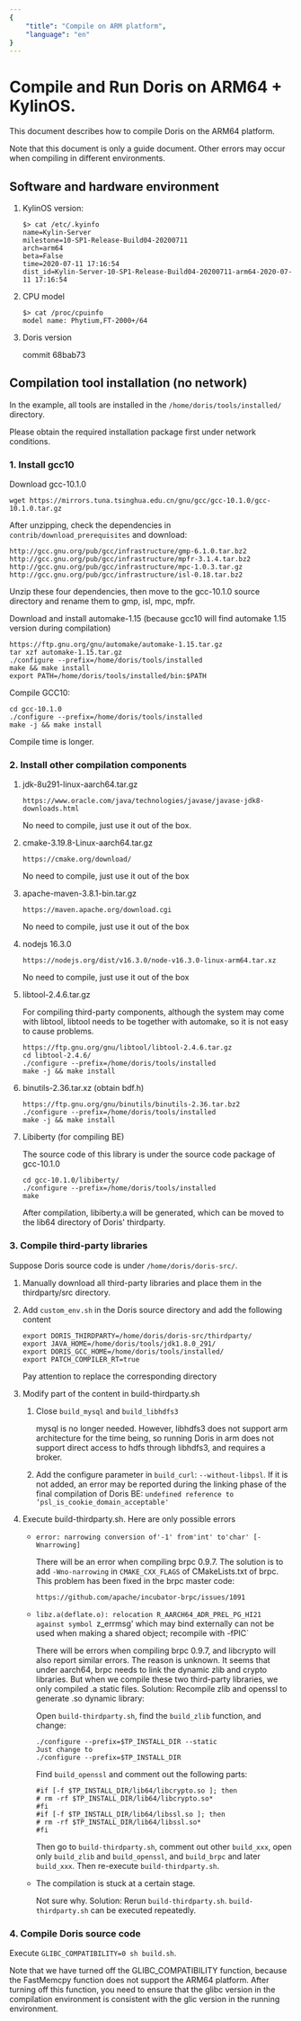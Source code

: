```yaml
---
{
    "title": "Compile on ARM platform",
    "language": "en"
}
---
```


<!--
Licensed to the Apache Software Foundation (ASF) under one
or more contributor license agreements. See the NOTICE file
distributed with this work for additional information
regarding copyright ownership. The ASF licenses this file
to you under the Apache License, Version 2.0 (the
"License"); you may not use this file except in compliance
with the License. You may obtain a copy of the License at

  http://www.apache.org/licenses/LICENSE-2.0

Unless required by applicable law or agreed to in writing,
software distributed under the License is distributed on an
"AS IS" BASIS, WITHOUT WARRANTIES OR CONDITIONS OF ANY
KIND, either express or implied. See the License for the
specific language governing permissions and limitations
under the License.
-->


# Compile and Run Doris on ARM64 + KylinOS.

This document describes how to compile Doris on the ARM64 platform.

Note that this document is only a guide document. Other errors may occur when compiling in different environments.

## Software and hardware environment

1. KylinOS version:

    ```
    $> cat /etc/.kyinfo
    name=Kylin-Server
    milestone=10-SP1-Release-Build04-20200711
    arch=arm64
    beta=False
    time=2020-07-11 17:16:54
    dist_id=Kylin-Server-10-SP1-Release-Build04-20200711-arm64-2020-07-11 17:16:54
    ```

2. CPU model

    ```
    $> cat /proc/cpuinfo
    model name: Phytium,FT-2000+/64
    ```

3. Doris version

    commit 68bab73

## Compilation tool installation (no network)

In the example, all tools are installed in the `/home/doris/tools/installed/` directory.

Please obtain the required installation package first under network conditions.

### 1. Install gcc10

Download gcc-10.1.0

```
wget https://mirrors.tuna.tsinghua.edu.cn/gnu/gcc/gcc-10.1.0/gcc-10.1.0.tar.gz
```

After unzipping, check the dependencies in `contrib/download_prerequisites` and download:

```
http://gcc.gnu.org/pub/gcc/infrastructure/gmp-6.1.0.tar.bz2
http://gcc.gnu.org/pub/gcc/infrastructure/mpfr-3.1.4.tar.bz2
http://gcc.gnu.org/pub/gcc/infrastructure/mpc-1.0.3.tar.gz
http://gcc.gnu.org/pub/gcc/infrastructure/isl-0.18.tar.bz2
```

Unzip these four dependencies, then move to the gcc-10.1.0 source directory and rename them to gmp, isl, mpc, mpfr.

Download and install automake-1.15 (because gcc10 will find automake 1.15 version during compilation)

```
https://ftp.gnu.org/gnu/automake/automake-1.15.tar.gz
tar xzf automake-1.15.tar.gz
./configure --prefix=/home/doris/tools/installed
make && make install
export PATH=/home/doris/tools/installed/bin:$PATH
```

Compile GCC10:

```
cd gcc-10.1.0
./configure --prefix=/home/doris/tools/installed
make -j && make install
```

Compile time is longer.

### 2. Install other compilation components

1. jdk-8u291-linux-aarch64.tar.gz

    `https://www.oracle.com/java/technologies/javase/javase-jdk8-downloads.html`

    No need to compile, just use it out of the box.

2. cmake-3.19.8-Linux-aarch64.tar.gz

    `https://cmake.org/download/`

    No need to compile, just use it out of the box

3. apache-maven-3.8.1-bin.tar.gz

    `https://maven.apache.org/download.cgi`

    No need to compile, just use it out of the box

4. nodejs 16.3.0

    `https://nodejs.org/dist/v16.3.0/node-v16.3.0-linux-arm64.tar.xz`

    No need to compile, just use it out of the box

5. libtool-2.4.6.tar.gz

    For compiling third-party components, although the system may come with libtool, libtool needs to be together with automake, so it is not easy to cause problems.

    ```
    https://ftp.gnu.org/gnu/libtool/libtool-2.4.6.tar.gz
    cd libtool-2.4.6/
    ./configure --prefix=/home/doris/tools/installed
    make -j && make install
    ```

6. binutils-2.36.tar.xz (obtain bdf.h)

    ```
    https://ftp.gnu.org/gnu/binutils/binutils-2.36.tar.bz2
    ./configure --prefix=/home/doris/tools/installed
    make -j && make install
    ```

7. Libiberty (for compiling BE)

    The source code of this library is under the source code package of gcc-10.1.0
    ```
    cd gcc-10.1.0/libiberty/
    ./configure --prefix=/home/doris/tools/installed
    make
    ```

    After compilation, libiberty.a will be generated, which can be moved to the lib64 directory of Doris' thirdparty.

### 3. Compile third-party libraries

Suppose Doris source code is under `/home/doris/doris-src/`.

1. Manually download all third-party libraries and place them in the thirdparty/src directory.
2. Add `custom_env.sh` in the Doris source directory and add the following content

    ```
    export DORIS_THIRDPARTY=/home/doris/doris-src/thirdparty/
    export JAVA_HOME=/home/doris/tools/jdk1.8.0_291/
    export DORIS_GCC_HOME=/home/doris/tools/installed/
    export PATCH_COMPILER_RT=true
    ```

    Pay attention to replace the corresponding directory

3. Modify part of the content in build-thirdparty.sh

    1. Close `build_mysql` and `build_libhdfs3`

        mysql is no longer needed. However, libhdfs3 does not support arm architecture for the time being, so running Doris in arm does not support direct access to hdfs through libhdfs3, and requires a broker.

    2. Add the configure parameter in `build_curl`: `--without-libpsl`. If it is not added, an error may be reported during the linking phase of the final compilation of Doris BE: `undefined reference to ‘psl_is_cookie_domain_acceptable'`

4. Execute build-thirdparty.sh. Here are only possible errors

    * `error: narrowing conversion of'-1' from'int' to'char' [-Wnarrowing]`

        There will be an error when compiling brpc 0.9.7. The solution is to add `-Wno-narrowing` in `CMAKE_CXX_FLAGS` of CMakeLists.txt of brpc. This problem has been fixed in the brpc master code:

        `https://github.com/apache/incubator-brpc/issues/1091`

    * `libz.a(deflate.o): relocation R_AARCH64_ADR_PREL_PG_HI21 against symbol `z_errmsg' which may bind externally can not be used when making a shared object; recompile with -fPIC`

        There will be errors when compiling brpc 0.9.7, and libcrypto will also report similar errors. The reason is unknown. It seems that under aarch64, brpc needs to link the dynamic zlib and crypto libraries. But when we compile these two third-party libraries, we only compiled .a static files. Solution: Recompile zlib and openssl to generate .so dynamic library:

        Open `build-thirdparty.sh`, find the `build_zlib` function, and change:

        ```
        ./configure --prefix=$TP_INSTALL_DIR --static
        Just change to
        ./configure --prefix=$TP_INSTALL_DIR
        ```

        Find `build_openssl` and comment out the following parts:

        ```
        #if [-f $TP_INSTALL_DIR/lib64/libcrypto.so ]; then
        # rm -rf $TP_INSTALL_DIR/lib64/libcrypto.so*
        #fi
        #if [-f $TP_INSTALL_DIR/lib64/libssl.so ]; then
        # rm -rf $TP_INSTALL_DIR/lib64/libssl.so*
        #fi
        ```

         Then go to `build-thirdparty.sh`, comment out other `build_xxx`, open only `build_zlib` and `build_openssl`, and `build_brpc` and later `build_xxx`. Then re-execute `build-thirdparty.sh`.

     * The compilation is stuck at a certain stage.

         Not sure why. Solution: Rerun `build-thirdparty.sh`. `build-thirdparty.sh` can be executed repeatedly.

### 4. Compile Doris source code

Execute `GLIBC_COMPATIBILITY=0 sh build.sh`.

Note that we have turned off the GLIBC_COMPATIBILITY function, because the FastMemcpy function does not support the ARM64 platform. After turning off this function, you need to ensure that the glibc version in the compilation environment is consistent with the glic version in the running environment.
